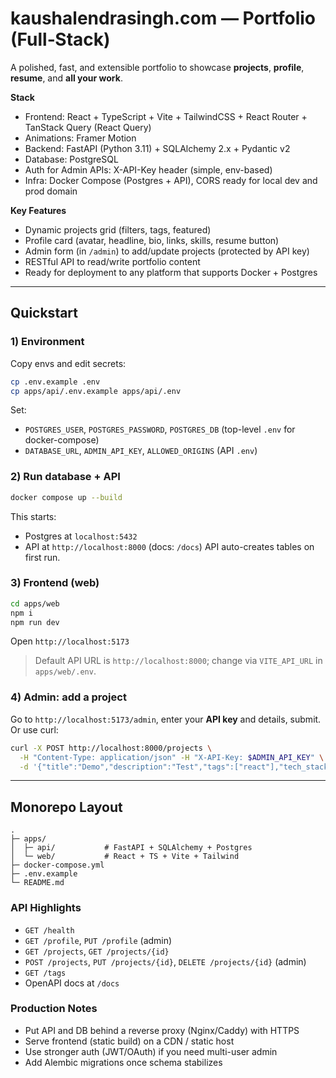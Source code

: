 # kaushalendrasingh.com — Portfolio (Full‑Stack)

A polished, fast, and extensible portfolio to showcase **projects**, **profile**, **resume**, and **all your work**.

**Stack**
- Frontend: React + TypeScript + Vite + TailwindCSS + React Router + TanStack Query (React Query)
- Animations: Framer Motion
- Backend: FastAPI (Python 3.11) + SQLAlchemy 2.x + Pydantic v2
- Database: PostgreSQL
- Auth for Admin APIs: X-API-Key header (simple, env-based)
- Infra: Docker Compose (Postgres + API), CORS ready for local dev and prod domain

**Key Features**
- Dynamic projects grid (filters, tags, featured)
- Profile card (avatar, headline, bio, links, skills, resume button)
- Admin form (in `/admin`) to add/update projects (protected by API key)
- RESTful API to read/write portfolio content
- Ready for deployment to any platform that supports Docker + Postgres

---

## Quickstart

### 1) Environment
Copy envs and edit secrets:
```bash
cp .env.example .env
cp apps/api/.env.example apps/api/.env
```

Set:
- `POSTGRES_USER`, `POSTGRES_PASSWORD`, `POSTGRES_DB` (top-level `.env` for docker-compose)
- `DATABASE_URL`, `ADMIN_API_KEY`, `ALLOWED_ORIGINS` (API `.env`)

### 2) Run database + API
```bash
docker compose up --build
```
This starts:
- Postgres at `localhost:5432`
- API at `http://localhost:8000` (docs: `/docs`)
API auto-creates tables on first run.

### 3) Frontend (web)
```bash
cd apps/web
npm i
npm run dev
```
Open `http://localhost:5173`

> Default API URL is `http://localhost:8000`; change via `VITE_API_URL` in `apps/web/.env`.

### 4) Admin: add a project
Go to `http://localhost:5173/admin`, enter your **API key** and details, submit.
Or use curl:
```bash
curl -X POST http://localhost:8000/projects \
  -H "Content-Type: application/json" -H "X-API-Key: $ADMIN_API_KEY" \
  -d '{"title":"Demo","description":"Test","tags":["react"],"tech_stack":["react","ts"],"github_url":"https://github.com/kaushal/demo"}'
```

---

## Monorepo Layout
```
.
├─ apps/
│  ├─ api/           # FastAPI + SQLAlchemy + Postgres
│  └─ web/           # React + TS + Vite + Tailwind
├─ docker-compose.yml
├─ .env.example
└─ README.md
```

### API Highlights
- `GET /health`
- `GET /profile`, `PUT /profile` (admin)
- `GET /projects`, `GET /projects/{id}`
- `POST /projects`, `PUT /projects/{id}`, `DELETE /projects/{id}` (admin)
- `GET /tags`
- OpenAPI docs at `/docs`

### Production Notes
- Put API and DB behind a reverse proxy (Nginx/Caddy) with HTTPS
- Serve frontend (static build) on a CDN / static host
- Use stronger auth (JWT/OAuth) if you need multi-user admin
- Add Alembic migrations once schema stabilizes

```
